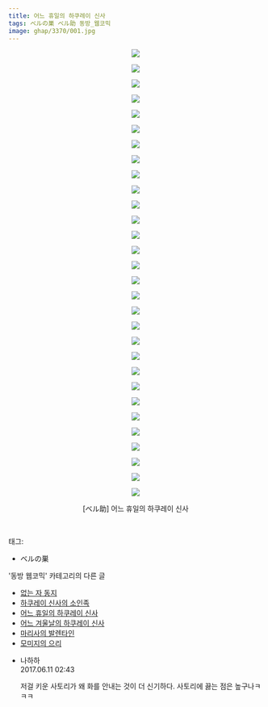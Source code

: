 ```yaml
---
title: 어느 휴일의 하쿠레이 신사
tags: ベルの巣 ベル助 동방_웹코믹
image: ghap/3370/001.jpg
---
```

<div class="article">
<p style="text-align: center; clear: none; float: none;"><img src="{{ site.nasurl }}/ghap/3370/001.jpg"/></p>
<p style="text-align: center; clear: none; float: none;"><img src="{{ site.nasurl }}/ghap/3370/002.jpg"/></p>
<p style="text-align: center; clear: none; float: none;"><img src="{{ site.nasurl }}/ghap/3370/003.jpg"/></p>
<p style="text-align: center; clear: none; float: none;"><img src="{{ site.nasurl }}/ghap/3370/004.jpg"/></p>
<p style="text-align: center; clear: none; float: none;"><img src="{{ site.nasurl }}/ghap/3370/005.jpg"/></p>
<p style="text-align: center; clear: none; float: none;"><img src="{{ site.nasurl }}/ghap/3370/006.jpg"/></p>
<p style="text-align: center; clear: none; float: none;"><img src="{{ site.nasurl }}/ghap/3370/007.jpg"/></p>
<p style="text-align: center; clear: none; float: none;"><img src="{{ site.nasurl }}/ghap/3370/008.jpg"/></p>
<p style="text-align: center; clear: none; float: none;"><img src="{{ site.nasurl }}/ghap/3370/009.jpg"/></p>
<p style="text-align: center; clear: none; float: none;"><img src="{{ site.nasurl }}/ghap/3370/010.jpg"/></p>
<p style="text-align: center; clear: none; float: none;"><img src="{{ site.nasurl }}/ghap/3370/011.jpg"/></p>
<p style="text-align: center; clear: none; float: none;"><img src="{{ site.nasurl }}/ghap/3370/012.jpg"/></p>
<p style="text-align: center; clear: none; float: none;"><img src="{{ site.nasurl }}/ghap/3370/013.jpg"/></p>
<p style="text-align: center; clear: none; float: none;"><img src="{{ site.nasurl }}/ghap/3370/014.jpg"/></p>
<p style="text-align: center; clear: none; float: none;"><img src="{{ site.nasurl }}/ghap/3370/015.jpg"/></p>
<p style="text-align: center; clear: none; float: none;"><img src="{{ site.nasurl }}/ghap/3370/016.jpg"/></p>
<p style="text-align: center; clear: none; float: none;"><img src="{{ site.nasurl }}/ghap/3370/017.jpg"/></p>
<p style="text-align: center; clear: none; float: none;"><img src="{{ site.nasurl }}/ghap/3370/018.jpg"/></p>
<p style="text-align: center; clear: none; float: none;"><img src="{{ site.nasurl }}/ghap/3370/019.jpg"/></p>
<p style="text-align: center; clear: none; float: none;"><img src="{{ site.nasurl }}/ghap/3370/020.jpg"/></p>
<p style="text-align: center; clear: none; float: none;"><img src="{{ site.nasurl }}/ghap/3370/021.jpg"/></p>
<p style="text-align: center; clear: none; float: none;"><img src="{{ site.nasurl }}/ghap/3370/022.jpg"/></p>
<p style="text-align: center; clear: none; float: none;"><img src="{{ site.nasurl }}/ghap/3370/023.jpg"/></p>
<p style="text-align: center; clear: none; float: none;"><img src="{{ site.nasurl }}/ghap/3370/024.jpg"/></p>
<p style="text-align: center; clear: none; float: none;"><img src="{{ site.nasurl }}/ghap/3370/025.jpg"/></p>
<p style="text-align: center; clear: none; float: none;"><img src="{{ site.nasurl }}/ghap/3370/026.jpg"/></p>
<p style="text-align: center; clear: none; float: none;"><img src="{{ site.nasurl }}/ghap/3370/027.jpg"/></p>
<p style="text-align: center; clear: none; float: none;"><img src="{{ site.nasurl }}/ghap/3370/028.jpg"/></p>
<p style="text-align: center; clear: none; float: none;"><img src="{{ site.nasurl }}/ghap/3370/029.jpg"/></p>
<p style="text-align: center; clear: none; float: none;"><img src="{{ site.nasurl }}/ghap/3370/030.jpg"/></p>
<p style="text-align: center; clear: none; float: none;">[ベル助] 어느 휴일의 하쿠레이 신사</p>
<p><br/></p>
</div><div class="tagTrail">
<p>태그: </p>
<ul>
<li>ベルの巣</li>
</ul>
</div><div class="another">
<p>'동방 웹코믹' 카테고리의 다른 글</p>
<ul>
<li><a href="/2017-06-11-ghap_3372">없는 자 동지</a></li>
<li><a href="/2017-06-11-ghap_3371">하쿠레이 신사의 소인족</a></li>
<li><a href="/2017-06-11-ghap_3370">어느 휴일의 하쿠레이 신사</a></li>
<li><a href="/2017-06-11-ghap_3369">어느 겨울날의 하쿠레이 신사</a></li>
<li><a href="/2017-06-11-ghap_3368">마리사의 발렌타인</a></li>
<li><a href="/2017-06-11-ghap_3367">모미지의 으리</a></li>
</ul>
</div><div class="cb_module cb_fluid">
<div class="cb_wrt cb_profile">
<div class="comment">
<ul>
<li class="cb_thumb_off" id="comment15010364">
<div class="cb_comment_area">
<div class="cb_info_area">
<div class="cb_section">
<span class="cb_nick_name">나하하</span>
</div>
<div class="cb_section">
<span class="cb_date">2017.06.11 02:43 </span>
</div>
</div>
<div class="cb_dsc_comment">
<p class="cb_dsc">
											저걸 키운 사토리가 왜 화를 안내는 것이 더 신기하다. 사토리에 끓는 점은 높구나ㅋㅋㅋ
										</p>
</div>
</div></li>
</ul>
</div>
</div><!-- commentList close -->
</div>